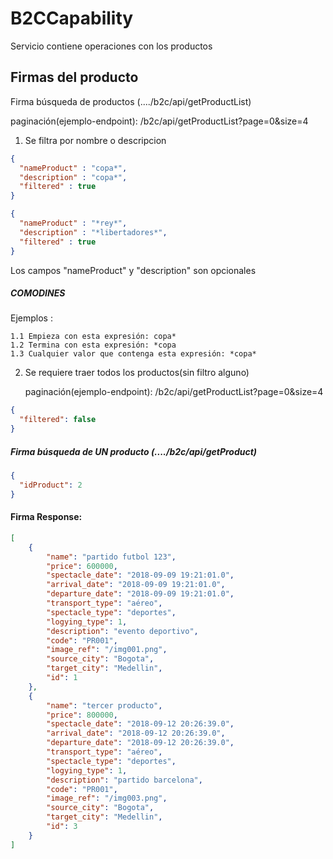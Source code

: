# B2CCapability

Servicio contiene operaciones con los productos

## Firmas del producto

 Firma búsqueda de productos (..../b2c/api/getProductList)
 
 paginación(ejemplo-endpoint): /b2c/api/getProductList?page=0&size=4
 
1.  Se filtra por nombre o descripcion


```json
{
  "nameProduct" : "copa*",	
  "description" : "copa*",
  "filtered" : true
}
```

```json
{
  "nameProduct" : "*rey*",	
  "description" : "*libertadores*",
  "filtered" : true
}
```

Los campos "nameProduct" y "description" son opcionales

##### COMODINES

Ejemplos :


	1.1 Empieza con esta expresión: copa*
	1.2 Termina con esta expresión: *copa
	1.3 Cualquier valor que contenga esta expresión: *copa*
	

2. Se requiere traer todos los productos(sin filtro alguno) 

   paginación(ejemplo-endpoint): /b2c/api/getProductList?page=0&size=4

```json
{
  "filtered": false	
}
```

##### Firma búsqueda de UN producto (..../b2c/api/getProduct)

```json
{
  "idProduct": 2	
}
```


#### Firma Response:

```json
[
	{
		"name": "partido futbol 123",
		"price": 600000,
		"spectacle_date": "2018-09-09 19:21:01.0",
		"arrival_date": "2018-09-09 19:21:01.0",
		"departure_date": "2018-09-09 19:21:01.0",
		"transport_type": "aéreo",
		"spectacle_type": "deportes",
		"logying_type": 1,
		"description": "evento deportivo",
		"code": "PR001",
		"image_ref": "/img001.png",
		"source_city": "Bogota",
		"target_city": "Medellin",
		"id": 1
	},
	{
		"name": "tercer producto",
		"price": 800000,
		"spectacle_date": "2018-09-12 20:26:39.0",
		"arrival_date": "2018-09-12 20:26:39.0",
		"departure_date": "2018-09-12 20:26:39.0",
		"transport_type": "aéreo",
		"spectacle_type": "deportes",
		"logying_type": 1,
		"description": "partido barcelona",
		"code": "PR001",
		"image_ref": "/img003.png",
		"source_city": "Bogota",
		"target_city": "Medellin",
		"id": 3
	}
]
```

